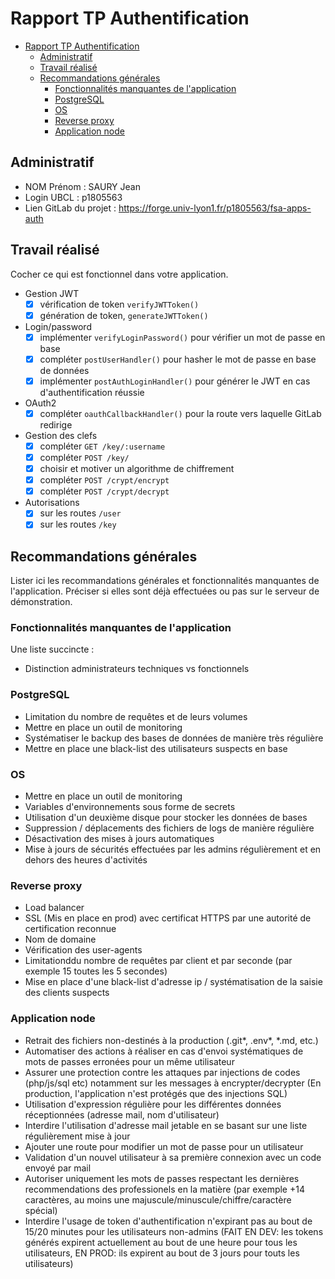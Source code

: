 # Rapport TP Authentification

- [Rapport TP Authentification](#rapport-tp-authentification)
  - [Administratif](#administratif)
  - [Travail réalisé](#travail-réalisé)
  - [Recommandations générales](#recommandations-générales)
    - [Fonctionnalités manquantes de l'application](#fonctionnalités-manquantes-de-lapplication)
    - [PostgreSQL](#postgresql)
    - [OS](#os)
    - [Reverse proxy](#reverse-proxy)
    - [Application node](#application-node)

## Administratif

- NOM Prénom : SAURY Jean
- Login UBCL : p1805563
- Lien GitLab du projet : https://forge.univ-lyon1.fr/p1805563/fsa-apps-auth

## Travail réalisé

Cocher ce qui est fonctionnel dans votre application.

- Gestion JWT
  - [X] vérification de token `verifyJWTToken()`
  - [X] génération de token, `generateJWTToken()`
- Login/password
  - [X] implémenter `verifyLoginPassword()` pour vérifier un mot de passe en base
  - [X] compléter `postUserHandler()` pour hasher le mot de passe en base de données
  - [X] implémenter `postAuthLoginHandler()` pour générer le JWT en cas d'authentification réussie
- OAuth2
  - [X] compléter `oauthCallbackHandler()` pour la route vers laquelle GitLab redirige
- Gestion des clefs
  - [X] compléter `GET /key/:username`
  - [X] compléter `POST /key/`
  - [X] choisir et motiver un algorithme de chiffrement
  - [X] compléter `POST /crypt/encrypt`
  - [X] compléter `POST /crypt/decrypt`
- Autorisations
  - [X] sur les routes `/user`
  - [X] sur les routes `/key`

## Recommandations générales

Lister ici les recommandations générales et fonctionnalités manquantes de l'application.
Préciser si elles sont déjà effectuées ou pas sur le serveur de démonstration.

### Fonctionnalités manquantes de l'application

Une liste succincte :
- Distinction administrateurs techniques vs fonctionnels



### PostgreSQL
- Limitation du nombre de requêtes et de leurs volumes 
- Mettre en place un outil de monitoring
- Systématiser le backup des bases de données de manière très régulière
- Mettre en place une black-list des utilisateurs suspects en base

### OS
- Mettre en place un outil de monitoring
- Variables d'environnements sous forme de secrets
- Utilisation d'un deuxième disque pour stocker les données de bases 
- Suppression / déplacements des fichiers de logs de manière régulière
- Désactivation des mises à jours automatiques
- Mise à jours de sécurités effectuées par les admins régulièrement et en dehors des heures d'activités

### Reverse proxy
- Load balancer
- SSL (Mis en place en prod) avec certificat HTTPS par une autorité de certification reconnue
- Nom de domaine 
- Vérification des user-agents
- Limitationddu nombre de requêtes par client et par seconde (par exemple 15 toutes les 5 secondes)
- Mise en place d'une black-list d'adresse ip / systématisation de la saisie des clients suspects

### Application node
- Retrait des fichiers non-destinés à la production (.git*, .env*, *.md, etc.)
- Automatiser des actions à réaliser en cas d'envoi systématiques de mots de passes erronées pour un même utilisateur 
- Assurer une protection contre les attaques par injections de codes (php/js/sql etc) notamment sur les messages à encrypter/decrypter (En production, l'application n'est protégés que des injections SQL)
- Utilisation d'expression régulière pour les différentes données réceptionnées (adresse mail, nom d'utilisateur)
- Interdire l'utilisation d'adresse mail jetable en se basant sur une liste régulièrement mise à jour
- Ajouter une route pour modifier un mot de passe pour un utilisateur
- Validation d'un nouvel utilisateur à sa première connexion avec un code envoyé par mail
- Autoriser uniquement les mots de passes respectant les dernières recommendations des professionels en la matière (par exemple +14 caractères, au moins une majuscule/minuscule/chiffre/caractère spécial)
- Interdire l'usage de token d'authentification n'expirant pas au bout de 15/20 minutes pour les utilisateurs non-admins (FAIT EN DEV: les tokens générés expirent actuellement au bout de une heure pour tous les utilisateurs, EN PROD: ils expirent au bout de 3 jours pour touts les utilisateurs)
